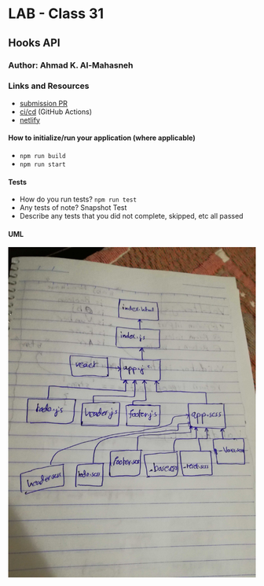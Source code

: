 # LAB - Class 31

## Hooks API

### Author: Ahmad K. Al-Mahasneh

### Links and Resources

- [submission PR]()
- [ci/cd]() (GitHub Actions)
- [netlify]()

#### How to initialize/run your application (where applicable)

- `npm run build`
- `npm run start`

#### Tests

- How do you run tests?
    `npm run test`
- Any tests of note?
    Snapshot Test
- Describe any tests that you did not complete, skipped, etc
    all passed

#### UML

![hooks-api](assets/hooks-api.jpg)